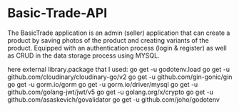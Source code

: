 # Basic-Trade-API

The BasicTrade application is an admin (seller) application that can create a product by saving photos of the product and creating variants of the product.
Equipped with an authentication process (login & register) as well as CRUD in the data storage process using MYSQL.

here external library.package that I used:
go get -u godotenv.load
go get -u github.com/cloudinary/cloudinary-go/v2
go get -u github.com/gin-gonic/gin
go get -u gorm.io/gorm
go get -u gorm.io/driver/mysql
go get -u github.com/golang-jwt/jwt/v5
go get -u golang.org/x/crypto
go get -u github.com/asaskevich/govalidator
go get -u github.com/joho/godotenv
